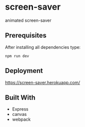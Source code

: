 # screen-saver

animated screen-saver

## Prerequisites

After installing all dependencies type:
```
npm run dev
```
## Deployment

https://screen-saver.herokuapp.com/

## Built With

* Express
* canvas
* webpack
